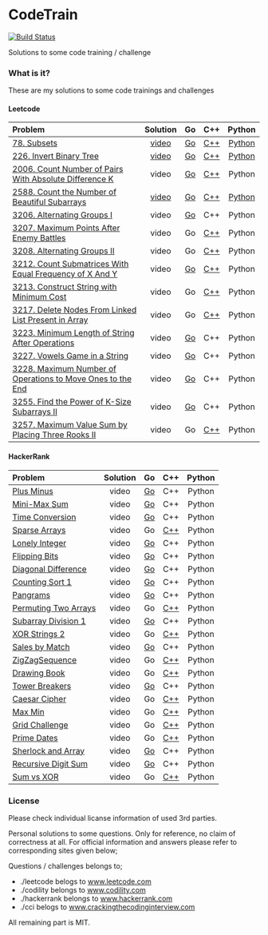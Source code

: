 # CodeTrain
[![Build Status](https://travis-ci.org/sifaserdarozen/CodeTrain.png)](https://travis-ci.org/sifaserdarozen/CodeTrain)

Solutions to some code training / challenge

### What is it?
These are my solutions to some code trainings and challenges

#### Leetcode
| Problem | Solution | Go | C++ | Python |
| :----------------------------- |:---------------:| :---------------:| :---------------: | :---------------: |
| [78. Subsets](https://leetcode.com/problems/subsets/description/)    | [video](https://youtu.be/QbKBaZn3rrU) | [Go](https://github.com/sifaserdarozen/CodeTrain/blob/master/leetcode/0078-Subsets/solution.go) | [C++](https://github.com/sifaserdarozen/CodeTrain/blob/master/leetcode/0078-Subsets/solution.cpp) | [Python](https://github.com/sifaserdarozen/CodeTrain/blob/master/leetcode/0078-Subsets/solution.py) | 
| [226. Invert Binary Tree](https://leetcode.com/problems/invert-binary-tree/description/)    | [video](https://youtu.be/AgkI2wtOzqg) | [Go](https://github.com/sifaserdarozen/CodeTrain/blob/master/leetcode/0226-InvertBinaryTree/solution.go) | [C++](https://github.com/sifaserdarozen/CodeTrain/blob/master/leetcode/0226-InvertBinaryTree/solution.cpp) | [Python](https://github.com/sifaserdarozen/CodeTrain/blob/master/leetcode/0226-InvertBinaryTree/solution.py) |
| [2006. Count Number of Pairs With Absolute Difference K](https://leetcode.com/problems/count-number-of-pairs-with-absolute-difference-k/description)    | video | [Go](https://github.com/sifaserdarozen/CodeTrain/blob/master/leetcode/2006-CountNumberOfPairsWithAbsoluteDifferenceK/solution.go) | [C++](https://github.com/sifaserdarozen/CodeTrain/blob/master/leetcode/2006-CountNumberOfPairsWithAbsoluteDifferenceK/solution.cpp) | Python | 
| [2588. Count the Number of Beautiful Subarrays](https://leetcode.com/problems/count-the-number-of-beautiful-subarrays/description/)    | [video](https://youtu.be/XBd9SNdaHmc) | [Go](https://github.com/sifaserdarozen/CodeTrain/blob/master/leetcode/2588-CountTheNumberOfBeautifulSubarrays/solution.go) | [C++](https://github.com/sifaserdarozen/CodeTrain/blob/master/leetcode/2588-CountTheNumberOfBeautifulSubarrays/solution.cpp) | [Python](https://github.com/sifaserdarozen/CodeTrain/blob/master/leetcode/2588-CountTheNumberOfBeautifulSubarrays/solution.py) |
| [3206. Alternating Groups I](https://leetcode.com/problems/alternating-groups-i/)    | video | [Go](https://github.com/sifaserdarozen/CodeTrain/blob/master/leetcode/3206-AlternatingGroupsI/solution.go) | C++ | Python |
| [3207. Maximum Points After Enemy Battles](https://leetcode.com/problems/maximum-points-after-enemy-battles/description/)    | video | Go | [C++](https://github.com/sifaserdarozen/CodeTrain/leetcode/3207-MaximumPointsAfterEnemyBattles/solution.cpp) | Python |
| [3208. Alternating Groups II](https://leetcode.com/problems/alternating-groups-ii/description/)    | video | Go | [C++](https://github.com/sifaserdarozen/CodeTrain/leetcode/3208-AlternatingGroupsII/solution.cpp) | Python |
| [3212. Count Submatrices With Equal Frequency of X And Y](https://leetcode.com/problems/count-submatrices-with-equal-frequency-of-x-and-y/)    | video | [Go](https://github.com/sifaserdarozen/CodeTrain/blob/master/leetcode/3212-CountSubmatricesWithEqualFrequencyOfXAndY/solution.go) | [C++](https://github.com/sifaserdarozen/CodeTrain/blob/master/leetcode/3212-CountSubmatricesWithEqualFrequencyOfXAndY/solution.cpp) | Python |
| [3213. Construct String with Minimum Cost](https://leetcode.com/problems/construct-string-with-minimum-cost/description/)    | video | Go | [C++](https://github.com/sifaserdarozen/CodeTrain/blob/master/leetcode/3213-ConstructStringWithMinimumCost/solution.cpp) | Python |
| [3217. Delete Nodes From Linked List Present in Array](https://leetcode.com/problems/delete-nodes-from-linked-list-present-in-array/description/)    | video | Go | [C++](https://github.com/sifaserdarozen/CodeTrain/blob/master/leetcode/3217-DeleteNodesFromLinkedListPresentInArray/solution.cpp) | Python |
| [3223. Minimum Length of String After Operations](https://leetcode.com/problems/minimum-length-of-string-after-operations/description/)    | video | [Go](https://github.com/sifaserdarozen/CodeTrain/blob/master/leetcode/3223-MinimumLengthOfStringAfterOperations/solution.go) | C++ | Python |
| [3227. Vowels Game in a String](https://leetcode.com/problems/vowels-game-in-a-string/description/)    | video | [Go](https://github.com/sifaserdarozen/CodeTrain/blob/master/leetcode/3227-VowelsGameInAString/solution.go) | C++ | Python |
| [3228. Maximum Number of Operations to Move Ones to the End](https://leetcode.com/problems/maximum-number-of-operations-to-move-ones-to-the-end/description/)    | video | [Go](https://github.com/sifaserdarozen/CodeTrain/blob/master/leetcode/3228-MaximumNumberOfOperationsToMoveOnesToTheEnd/solution.go) | C++ | Python |
| [3255. Find the Power of K-Size Subarrays II](https://leetcode.com/problems/find-the-power-of-k-size-subarrays-ii/description/)    | video | [Go](https://github.com/sifaserdarozen/CodeTrain/blob/master/leetcode/3255-FindThePowerOfKSizeSubarraysII/solution.go) | C++ | Python |
| [3257. Maximum Value Sum by Placing Three Rooks II](https://leetcode.com/problems/maximum-value-sum-by-placing-three-rooks-ii/description/)    | video | Go | [C++](https://github.com/sifaserdarozen/CodeTrain/blob/master/leetcode/3257-MaximumValueSumByPlacingThreeRooksII/solution.cpp) | Python |


#### HackerRank
| Problem | Solution | Go | C++ | Python |
| :----------------------------- |:---------------:| :---------------:| :---------------: | :---------------: |
| [Plus Minus](https://www.hackerrank.com/challenges/one-month-preparation-kit-plus-minus/problem)    | video | [Go](https://github.com/sifaserdarozen/CodeTrain/blob/master/hackerrank/PlusMinus/solution.go) | C++ | Python |
| [Mini-Max Sum](https://www.hackerrank.com/challenges/one-month-preparation-kit-mini-max-sum/problem)    | video | [Go](https://github.com/sifaserdarozen/CodeTrain/blob/master/hackerrank/MinMaxSum/solution.go) | C++ | Python |
| [Time Conversion](https://www.hackerrank.com/challenges/one-month-preparation-kit-time-conversion/problem)    | video | [Go](https://github.com/sifaserdarozen/CodeTrain/blob/master/hackerrank/TimeConversion/solution.go) | C++ | Python | 
| [Sparse Arrays](https://www.hackerrank.com/challenges/one-month-preparation-kit-sparse-arrays/problem)    | video | Go | [C++](https://github.com/sifaserdarozen/CodeTrain/blob/master/hackerrank/SparseArrays/solution.cpp) | Python | 
| [Lonely Integer](https://www.hackerrank.com/challenges/one-month-preparation-kit-lonely-integer/problem)    | video | [Go](https://github.com/sifaserdarozen/CodeTrain/blob/master/hackerrank/LonelyInteger/solution.go) | C++ | Python | 
| [Flipping Bits](https://www.hackerrank.com/challenges/one-month-preparation-kit-flipping-bits/problem)    | video | [Go](https://github.com/sifaserdarozen/CodeTrain/blob/master/hackerrank/FlippingBits/solution.go) | C++ | Python | 
| [Diagonal Difference](https://www.hackerrank.com/challenges/one-month-preparation-kit-diagonal-difference/problem)    | video | [Go](https://github.com/sifaserdarozen/CodeTrain/blob/master/hackerrank/DiagonalDifference/solution.go) | C++ | Python | 
| [Counting Sort 1](https://www.hackerrank.com/challenges/one-month-preparation-kit-countingsort1/problem)    | video | [Go](https://github.com/sifaserdarozen/CodeTrain/blob/master/hackerrank/CountingSortI/solution.go) | C++ | Python | 
| [Pangrams](https://www.hackerrank.com/challenges/one-month-preparation-kit-pangrams/problem)    | video | [Go](https://github.com/sifaserdarozen/CodeTrain/blob/master/hackerrank/Pangrams/solution.go) | C++ | Python | 
| [Permuting Two Arrays](https://www.hackerrank.com/challenges/one-month-preparation-kit-two-arrays/problem)    | video | Go | [C++](https://github.com/sifaserdarozen/CodeTrain/blob/master/hackerrank/PermutingTwoArrays/solution.cpp) | Python | 
| [Subarray Division 1](https://www.hackerrank.com/challenges/one-month-preparation-kit-the-birthday-bar/problem)    | video | [Go](https://github.com/sifaserdarozen/CodeTrain/blob/master/hackerrank/SubarrayDivisionI/solution.go) | C++ | Python | 
| [XOR Strings 2](https://www.hackerrank.com/challenges/one-month-preparation-kit-strings-xor/problem)    | video | Go | [C++](https://github.com/sifaserdarozen/CodeTrain/blob/master/hackerrank/XORStringsII/solution.cpp) | Python | 
| [Sales by Match](https://www.hackerrank.com/challenges/one-month-preparation-kit-sock-merchant/problem)    | video | [Go](https://github.com/sifaserdarozen/CodeTrain/blob/master/hackerrank/SalesByMatch/solution.go) | C++ | Python | 
| [ZigZagSequence](https://www.hackerrank.com/challenges/one-month-preparation-kit-zig-zag-sequence/problem)    | video | Go | [C++](https://github.com/sifaserdarozen/CodeTrain/blob/master/hackerrank/ZigZagSequence/solution.cpp) | Python | 
| [Drawing Book](https://www.hackerrank.com/challenges/one-month-preparation-kit-drawing-book/problem)    | video | Go | [C++](https://github.com/sifaserdarozen/CodeTrain/blob/master/hackerrank/DrawingBook/solution.go) | Python | 
| [Tower Breakers](https://www.hackerrank.com/challenges/one-month-preparation-kit-tower-breakers-1/problem)    | video | [Go](https://github.com/sifaserdarozen/CodeTrain/blob/master/hackerrank/TowerBreakers/solution.go) | C++ | Python | 
| [Caesar Cipher](https://www.hackerrank.com/challenges/one-month-preparation-kit-caesar-cipher-1/problem)    | video | Go | [C++](https://github.com/sifaserdarozen/CodeTrain/blob/master/hackerrank/CaesarCipher/solution.cppp) | Python | 
| [Max Min](https://www.hackerrank.com/challenges/one-month-preparation-kit-angry-children/problem)    | video | Go | [C++](https://github.com/sifaserdarozen/CodeTrain/blob/master/hackerrank/MaxMin/solution.cpp) | Python | 
| [Grid Challenge](https://www.hackerrank.com/challenges/one-month-preparation-kit-grid-challenge/problem)    | video | Go | [C++](https://github.com/sifaserdarozen/CodeTrain/blob/master/hackerrank/GridChallenge/solution.cpp) | Python | 
| [Prime Dates](https://www.hackerrank.com/challenges/one-month-preparation-kit-prime-date/problem)    | video | Go | [C++](https://github.com/sifaserdarozen/CodeTrain/blob/master/hackerrank/PrimeDates/solution.cpp) | Python | 
| [Sherlock and Array](https://www.hackerrank.com/challenges/one-month-preparation-kit-sherlock-and-array/problem)    | video | [Go](https://github.com/sifaserdarozen/CodeTrain/blob/master/hackerrank/SherlockAndArray/solution.go) | C++ | Python | 
| [Recursive Digit Sum](https://www.hackerrank.com/challenges/one-month-preparation-kit-recursive-digit-sum/problem)    | video | [Go](https://github.com/sifaserdarozen/CodeTrain/blob/master/hackerrank/RecursiveDigitSum/solution.go) | C++ | Python | 
| [Sum vs XOR](https://www.hackerrank.com/challenges/one-month-preparation-kit-sum-vs-xor/problem)    | video | Go | [C++](https://github.com/sifaserdarozen/CodeTrain/blob/master/hackerrank/SumVsXOR/solution.cpp) | Python | 


### License
Please check individual licanse information of used 3rd parties.

Personal solutions to some questions. Only for reference, no claim of correctness at all.
For official information and answers please refer to corresponding sites given below;

Questions / challenges belongs to;
* ./leetcode belogs to www.leetcode.com
* ./codility belongs to www.codility.com
* ./hackerrank belongs to www.hackerrank.com
* ./cci belogs to www.crackingthecodinginterview.com

All remaining part is MIT.

